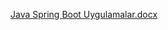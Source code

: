 [Java Spring Boot Uygulamalar.docx](https://github.com/user-attachments/files/22618915/Java.Spring.Boot.Uygulamalar.docx)
